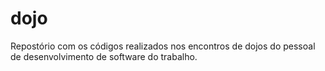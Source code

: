 dojo
====

Repostório com os códigos realizados nos encontros de dojos do pessoal de desenvolvimento de software do trabalho.
